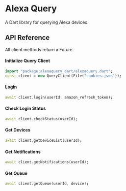 # Alexa Query

A Dart library for querying Alexa devices.

## API Reference

All client methods return a Future.

#### Initialize Query Client

```dart
import "package:alexaquery_dart/alexaquery.dart";
const client = new QueryClient(File("cookies.json"));
```

#### Login

```dart
await client.login(userId, amazon_refresh_token);
```

#### Check Login Status

```dart
await client.checkStatus(userId);
```

#### Get Devices

```dart
await client.getDeviceList(userId);
```

#### Get Notifications

```dart
await client.getNotifications(userId);
```

#### Get Queue

```dart
await client.getQueue(userId, device);
```
